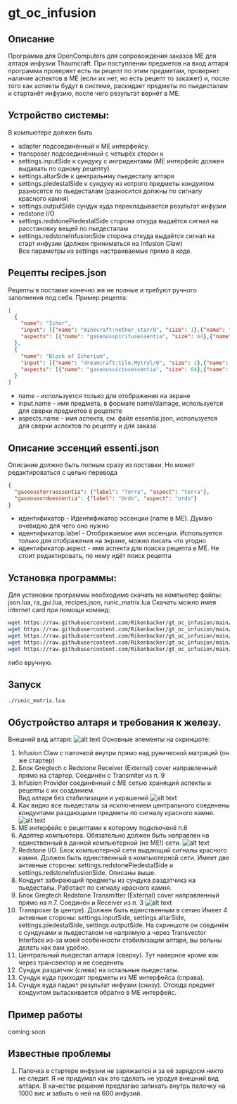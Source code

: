 # gt_oc_infusion
## Описание
Программа для OpenComputers для сопровождения заказов МЕ для алтаря инфузии Thaumcraft.
При поступлении предметов на вход алтаря программа проверяет есть ли рецепт по этим предметам, проверяет наличие аспектов в МЕ (если их нет, но есть рецепт то закажет) и, после того как аспекты будут в системе, раскидает предметы по пьедесталам и стартанёт инфузию, после чего результат вернёт в МЕ.
## Устройство системы:

В компьютере должен быть 
 - adapter подсоединённый к ME интерфейсу.
 - transposer подсоединённый с четырёх сторон к
 - settings.inputSide к сундуку с ингридентами (ME интерфейс должен выдавать по одному рецепту)
 - settings.altarSide к центральнму пьедесталу алтаря
 - settings.piedestalSide к сундуку из котрого предметы кондуитом разносятся по пьедесталам (разносится должны по сигналу красного камня)
 - settings.outputSide сундук куда перекладывается результат инфузии
 - redstone I/O
 - settings.redstonePiedestalSide сторона откуда выдаётся сигнал на расстановку вещей по пьедесталам
 - settings.redstoneInfusionSide сторона откуда выдаётся сигнал на старт инфузии (должен приниматься на Infusion Claw)  
 Все параметры из settings настраиваемые прямо в коде.
## Рецепты recipes.json
Рецепты в поставке конечно же не полные и требуют ручного заполнения под себя. Пример рецепта:
```json
[
  { 
    "name": "Ichor",
    "input": [{"name": "minecraft:nether_star/0", "size": 1},{"name": "gregtech:gt.metaitem.02/29500", "size": 1},{"name": "ThaumicTinkerer:kamiResource/6", "size": 1},{"name": "minecraft:ender_eye/0", "size": 1},{"name": "ThaumicTinkerer:kamiResource/7", "size": 1}],
    "aspects": [{"name": "gaseousspiritusessentia", "size": 64},{"name": "gaseoushumanusessentia", "size": 32},{"name": "gaseousluxessentia", "size": 32},{"name": "gaseousalienisessentia", "size": 16},{"name": "gaseousordoessentia", "size": 16}]
  },
  {
    "name": "Block of Ichorium",
    "input": [{"name": "dreamcraft:tile.Mytryl/0", "size": 1},{"name": "gregtech:gt.metaitem.01/11978", "size": 2},{"name": "AWWayofTime:bloodMagicBaseItems/28", "size": 1},{"name": "ThaumicTinkerer:kamiResource/0", "size": 2},{"name": "AWWayofTime:standardBindingAgent/0", "size": 1},{"name": "AWWayofTime:bloodMagicBaseItems/29", "size": 1},{"name": "AWWayofTime:bloodMagicBaseAlchemyItems/4", "size": 1}],
    "aspects": [{"name": "gaseousvictusessentia", "size": 64},{"name": "gaseousfamesessentia", "size": 48},{"name": "gaseouspraecantatioessentia", "size": 32},{"name": "gaseousinfernusessentia", "size": 24},{"name": "gaseousalienisessentia", "size": 16},{"name": "gaseoussuperbiaessentia", "size": 16},{"name": "gaseousterraessentia", "size": 8}]
  }
]
```
 - name - используется только для отображения на экране
 - input.name - имя предмета, в формате name/damage, используется для сверки предметов в рецепете
 - aspects.name - имя аспекта, см. файл essentia.json, используется для сверки аспектов по рецепту и для заказа
## Описание эссенций essenti.json
Описание должно быть полным сразу из поставки. Но может редактироваться с целью перевода
```json
{
  "gaseousterraessentia": {"label": "Terra", "aspect": "terra"},
  "gaseousordoessentia": {"label": "Ordo", "aspect": "ordo"}
}
```
 - идентификатор - Идентификатор эссенции (name в МЕ). Думаю очевидно для чего оно нужно
 - идентификатор.label - Отображаемое имя эссенции. Используется только для отображения на экране, можно писать что угодно
 - идентификатор.aspect - имя аспекта для поиска рецепта в МЕ. Не стоит редактировать, по нему идёт поиск рецепта
## Установка программы:
Для установки программы необходимо скачать на компьютер файлы: json.lua, ra_gui.lua, recipes.json, runic_matrix.lua 
Скачать можно имея internet card при помощи команд:
```bash
wget https://raw.githubusercontent.com/Rikenbacker/gt_oc_infusion/main/json.lua json.lua 
wget https://raw.githubusercontent.com/Rikenbacker/gt_oc_infusion/main/ra_gui.lua ra_gui.lua 
wget https://raw.githubusercontent.com/Rikenbacker/gt_oc_infusion/main/recipes.json recipes.json
wget https://raw.githubusercontent.com/Rikenbacker/gt_oc_infusion/main/essentia.json essentia.json
wget https://raw.githubusercontent.com/Rikenbacker/gt_oc_infusion/main/runic_matrix.lua runic_matrix.lua
```
либо вручную.
## Запуск 
```
./runic_matrix.lua 
```
## Обустройство алтаря и требования к железу.
Внешний вид алтаря:
![alt text](https://github.com/Rikenbacker/gt_oc_infusion/blob/main/.readme.img/2022-11-21_20-59-49.png?raw=true)
Основные элементы на скриншоте:
1. Infusion Claw с палочкой внутри прямо над рунической матрицей (он же стартер)
2. Блок Gregtech с Redstone Receiver (External) cover направленный прямо на стартер. Соединён с Transmiter из п. 9
3. Infusion Provider соединённый с МЕ сетью хранящий аспекты и рецепты с их созданием.  
Вид алтаря без стабилизации и украшений
![alt text](https://github.com/Rikenbacker/gt_oc_infusion/blob/main/.readme.img/2022-11-21_21-11-21.png?raw=true)
4. Как видно все пьедесталы за исключением центрального соеденены кондуитами раздающими предметы по сигналу красного камня.
![alt text](https://github.com/Rikenbacker/gt_oc_infusion/blob/main/.readme.img/2022-11-21_21-11-58.png?raw=true)
5. МЕ интерфейс с рецептами к которому подключенё п.6
6. Адаптер компьютера. Обязательно должен быть направлен на единственный в данной компьютерной (не МЕ!) сети.
![alt text](https://github.com/Rikenbacker/gt_oc_infusion/blob/main/.readme.img/2022-11-21_21-12-49.png?raw=true)
7. Redstone I/O. Блок компьютерной сети выдающий сигналы красного камня. Должен быть единственный в компьютерной сети. Имеет две активные стороны: settings.redstonePiedestalSide и settings.redstoneInfusionSide. Описаны выше.
8. Кондуит забирающий предметы из сундука раздатчика на пьедесталы. Работает по сигналу красного камня.
9. Блок Gregtech Redstone Transmitter (External) cover направленный прямо на п.7. Соединён и Receiver из п. 3
![alt text](https://github.com/Rikenbacker/gt_oc_infusion/blob/main/.readme.img/2022-11-21_21-13-35.png?raw=true)
10. Transposer (в центре). Должен быть единственным в сетию Имеет 4 активные стороны: settings.inputSide, settings.altarSide, settings.piedestalSide, settings.outputSide. На скриншоте он соединён с сундуками и пьедесталом не напрямую а через Transvector Interface из-за моей особенности стабилизации алтаря, вы вольны делать как вам удобно.
11. Центральный пьедестал алтаря (сверху). Тут наверное кроме как через трансвектор и не соеденить
12. Сундук раздатчик (слева) на остальные пьедесталы.
13. Сундук куда приходят предметы из МЕ интерфейса (справа).
14. Сундук куда падает результат инфузии (снизу). Отсюда предмет кондуитом вытаскивается обратно в МЕ интерфейс.
## Пример работы
coming soon
## Известные проблемы
1. Палочка в стартере инфузии не заряжается и за её зарядосм никто не следит. Я не придумал как это сделать не уродуя внешний вид алтаря. В качестве решения предлагаю запихать внутрь палочку на 1000 вис и забыть о ней на 600 инфузий.

